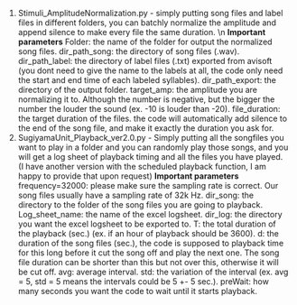1. Stimuli_AmplitudeNormalization.py - simply putting song files and label files in different folders, you can batchly normalize the amplitude and append silence to make every file the same duration. \n
   **Important parameters**
   Folder: the name of the folder for output the normalized song files.
   dir_path_song: the directory of song files (.wav).
   dir_path_label: the directory of label files (.txt) exported from avisoft (you dont need to give the name to the labels at all, the code only need the start and end time of each labeled syllables).
   dir_path_export: the directory of the output folder.
   target_amp: the amplitude you are normalizing it to. Although the number is negative, but the bigger the number the louder the sound (ex. -10 is louder than -20).
   file_duration: the target duration of the files. the code will automatically add silence to the end of the song file, and make it exactly the duration you ask for.
2. SugiyamaUnit_Playback_ver2.0.py - Simply putting all the songfiles you want to play in a folder and you can randomly play those songs, and you will get a log sheet of playback timing and all the files you have played.
   (I have another version with the scheduled playback function, I am happy to provide that upon request)
   **Important parameters**
   frequency=32000: please make sure the sampling rate is correct. Our song files usually have a sampling rate of 32k Hz.
   dir_song: the directory to the folder of the song files you are going to playback.
   Log_sheet_name: the name of the excel logsheet.
   dir_log: the directory you want the excel logsheet to be exported to.
   T: the total duration of the playback (sec.) (ex. if an hour of playback should be 3600).
   d: the duration of the song files (sec.), the code is supposed to playback time for this long before it cut the song off and play the next one. The song file duration can be shorter than this but not over this, otherwise it will be cut off.
   avg: average interval.
   std: the variation of the interval (ex. avg = 5, std = 5 means the intervals could be 5 +- 5 sec.).
   preWait: how many seconds you want the code to wait until it starts playback.
